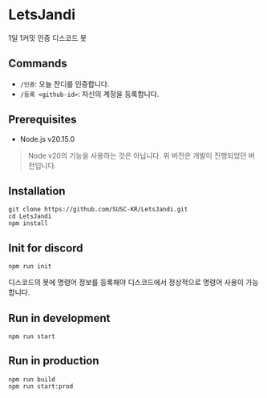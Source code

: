 # LetsJandi

1일 1커밋 인증 디스코드 봇

## Commands

- `/인증`: 오늘 잔디를 인증합니다.
- `/등록 <github-id>`: 자신의 계정을 등록합니다.

## Prerequisites

- Node.js v20.15.0

> Node v20의 기능을 사용하는 것은 아닙니다. 위 버전은 개발이 진행되었던 버전입니다.

## Installation

```shell
git clone https://github.com/SUSC-KR/LetsJandi.git
cd LetsJandi
npm install
```

## Init for discord

```shell
npm run init
```

디스코드의 봇에 명령어 정보를 등록해야 디스코드에서 정상적으로 명령어 사용이 가능합니다.

## Run in development

```shell
npm run start
```

## Run in production

```shell
npm run build
npm run start:prod
```

